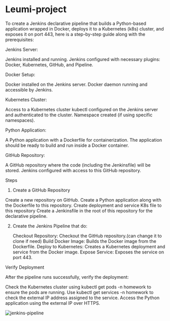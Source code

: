 # Leumi-project

To create a Jenkins declarative pipeline that builds a Python-based application wrapped in Docker, deploys it to a Kubernetes (k8s) cluster, and exposes it on port 443, here is a step-by-step guide along with the 
prerequisites:

Jenkins Server:

Jenkins installed and running.
Jenkins configured with necessary plugins: Docker, Kubernetes, GitHub, and Pipeline.

Docker Setup:

Docker installed on the Jenkins server.
Docker daemon running and accessible by Jenkins.

Kubernetes Cluster:

Access to a Kubernetes cluster 
kubectl configured on the Jenkins server and authenticated to the cluster.
Namespace created (if using specific namespaces).

Python Application:

A Python application with a Dockerfile for containerization.
The application should be ready to build and run inside a Docker container.

GitHub Repository:

A GitHub repository where the code (including the Jenkinsfile) will be stored.
Jenkins configured with access to this GitHub repository.


Steps

1. Create a GitHub Repository

Create a new repository on GitHub.
Create a Python application along with the Dockerfile to this repository.
Create deployment and service K8s file to this repository
Create a Jenkinsfile in the root of this repository for the declarative pipeline.

2. Create the Jenkins Pipeline that do:
   
   Checkout Repository: Checkout the GitHub repository.(can change it to clone if need)
   Build Docker Image: Builds the Docker image from the Dockerfile.
   Deploy to Kubernetes: Creates a Kubernetes deployment and service from the Docker image.
   Expose Service: Exposes the service on port 443.

Verify Deployment

After the pipeline runs successfully, verify the deployment:

Check the Kubernetes cluster using kubectl get pods -n homework to ensure the pods are running.
Use kubectl get services -n homework to check the external IP address assigned to the service.
Access the Python application using the external IP over HTTPS.


![jenkins-pipeline](https://github.com/user-attachments/assets/868f7afa-2f5d-4d37-9a25-921d0202835d)
